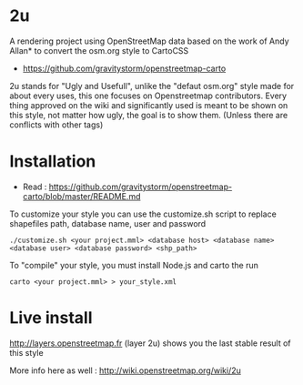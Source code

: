# 2u

A rendering project using OpenStreetMap data based on the work of Andy Allan* to convert the osm.org style to CartoCSS
* https://github.com/gravitystorm/openstreetmap-carto

2u stands for "Ugly and Usefull", unlike the "defaut osm.org" style made for about every uses, this one focuses on Openstreetmap contributors. Every thing approved 
on the wiki and significantly used is meant to be shown on this style, not matter how ugly, the goal is to show them. (Unless there are conflicts with other tags)

# Installation
* Read : https://github.com/gravitystorm/openstreetmap-carto/blob/master/README.md

To customize your style you can use the customize.sh script to replace shapefiles path, database name, user and password

```
./customize.sh <your project.mml> <database host> <database name> <database user> <database password> <shp_path>
```

To "compile" your style, you must install Node.js and carto
the run 
```
carto <your project.mml> > your_style.xml
```

# Live install

http://layers.openstreetmap.fr (layer 2u) shows you the last stable result of this style

More info here as well : http://wiki.openstreetmap.org/wiki/2u
